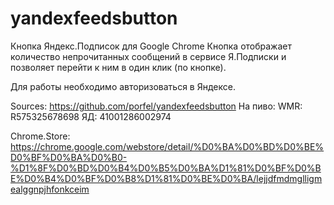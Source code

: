 yandexfeedsbutton
=================

Кнопка Яндекс.Подписок для Google Chrome
Кнопка отображает количество непрочитанных сообщений в сервисе Я.Подписки и позволяет перейти к ним в один клик (по кнопке).

Для работы необходимо авторизоваться в Яндексе.

Sources: https://github.com/porfel/yandexfeedsbutton
На пиво:
WMR: R575325678698
ЯД:  41001286002974

Chrome.Store: https://chrome.google.com/webstore/detail/%D0%BA%D0%BD%D0%BE%D0%BF%D0%BA%D0%B0-%D1%8F%D0%BD%D0%B4%D0%B5%D0%BA%D1%81%D0%BF%D0%BE%D0%B4%D0%BF%D0%B8%D1%81%D0%BE%D0%BA/lejjdfmdmglligmealggnpjhfonkceim

